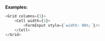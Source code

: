 <b>Examples:</b>

```js
<Grid columns={1}>
    <Cell width={1}>
        <FormInput style={`width: 80%;`}/>
    </Cell>
</Grid>
```
